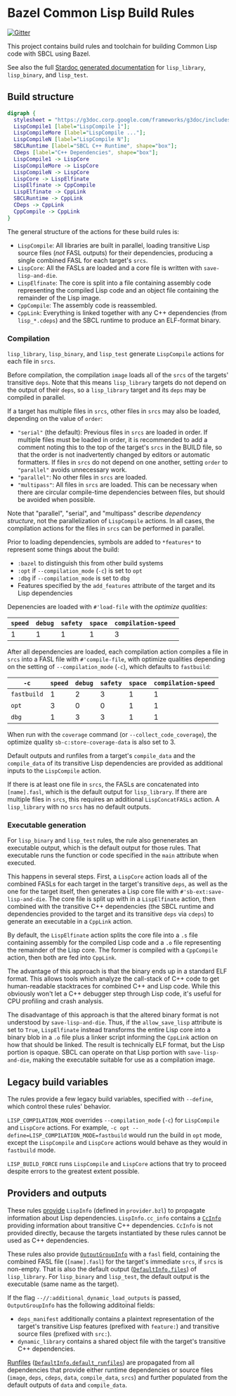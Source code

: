 # Bazel Common Lisp Build Rules

[![Gitter](https://badges.gitter.im/qitab/community.svg)](https://gitter.im/qitab/community?utm_source=badge&utm_medium=badge&utm_campaign=pr-badge)

This project contains build rules and toolchain for building Common Lisp code
with SBCL using Bazel.

See also the full
[Stardoc generated documentation](doc/rules.md)
for `lisp_library`, `lisp_binary`, and `lisp_test`.

## Build structure

```dot
digraph {
  stylesheet = "https://g3doc.corp.google.com/frameworks/g3doc/includes/graphviz-style.css"
  LispCompile1 [label="LispCompile 1"];
  LispCompileMore [label="LispCompile ..."];
  LispCompileN [label="LispCompile N"];
  SBCLRuntime [label="SBCL C++ Runtime", shape="box"];
  CDeps [label="C++ Dependencies", shape="box"];
  LispCompile1 -> LispCore
  LispCompileMore -> LispCore
  LispCompileN -> LispCore
  LispCore -> LispElfinate
  LispElfinate -> CppCompile
  LispElfinate -> CppLink
  SBCLRuntime -> CppLink
  CDeps -> CppLink
  CppCompile -> CppLink
}
```

The general structure of the actions for these build rules is:

*   `LispCompile`: All libraries are built in parallel, loading transitive Lisp
    source files (*not* FASL outputs) for their dependencies, producing a single
    combined FASL for each target's `srcs`.
*   `LispCore`: All the FASLs are loaded and a core file is written with
    `save-lisp-and-die`.
*   `LispElfinate`: The core is split into a file containing assembly code
    representing the compiled Lisp code and an object file containing the
    remainder of the Lisp image.
*   `CppCompile`: The assembly code is reassembled.
*   `CppLink`: Everything is linked together with any C++ dependencies (from
    `lisp_*.cdeps`) and the SBCL runtime to produce an ELF-format binary.

### Compilation

`lisp_library`, `lisp_binary`, and `lisp_test` generate `LispCompile` actions
for each file in `srcs`.

Before compilation, the compilation `image` loads all of the `srcs` of the
targets' transitive `deps`. Note that this means `lisp_library` targets do not
depend on the output of their `deps`, so a `lisp_library` target and its `deps`
may be compiled in parallel.

If a target has multiple files in `srcs`, other files in `srcs` may also be
loaded, depending on the value of `order`:

*   `"serial"` (the default): Previous files in `srcs` are loaded in order. If
    multiple files must be loaded in order, it is recommended to add a comment
    noting this to the top of the target's `srcs` in the BUILD file, so that the
    order is not inadvertently changed by editors or automatic formatters. If
    files in `srcs` do not depend on one another, setting `order` to
    `"parallel"` avoids unnecessary work.
*   `"parallel"`: No other files in `srcs` are loaded.
*   `"multipass"`: All files in `srcs` are loaded. This can be necessary when
    there are circular compile-time dependencies between files, but should be
    avoided when possible.

Note that "parallel", "serial", and "multipass" describe *dependency structure*,
not the parallelization of `LispCompile` actions. In all cases, the compilation
actions for the files in `srcs` can be performed in parallel.

Prior to loading dependencies, symbols are added to `*features*` to represent
some things about the build:

*   `:bazel` to distinguish this from other build systems
*   `:opt` if `--compilation_mode` (`-c`) is set to `opt`
*   `:dbg` if `--compilation_mode` is set to `dbg`
*   Features specified by the `add_features` attribute of the target and its
    Lisp dependencies

Depenencies are loaded with `#'load-file` with the *optimize qualities*:

`speed` | `debug` | `safety` | `space` | `compilation-speed`
------- | ------- | -------- | ------- | -------------------
1       | 1       | 1        | 1       | 3

After all dependencies are loaded, each compilation action compiles a file in
`srcs` into a FASL file with `#'compile-file`, with optimize qualities depending
on the setting of `--compilation_mode` (`-c`), which defaults to `fastbuild`:

`-c`        | `speed` | `debug` | `safety` | `space` | `compilation-speed`
----------- | ------- | ------- | -------- | ------- | -------------------
`fastbuild` | 1       | 2       | 3        | 1       | 1
`opt`       | 3       | 0       | 0        | 1       | 1
`dbg`       | 1       | 3       | 3        | 1       | 1

When run with the `coverage` command (or `--collect_code_coverage`), the
optimize quality `sb-c:store-coverage-data` is also set to 3.

Default outputs and runfiles from a target's `compile_data` and the
`compile_data` of its transitive Lisp dependencies are provided as additional
inputs to the `LispCompile` action.

If there is at least one file in `srcs`, the FASLs are concatenated into
`[name].fasl`, which is the default output for `lisp_library`. If there are
multiple files in `srcs`, this requires an additional `LispConcatFASLs` action.
A `lisp_library` with no `srcs` has no default outputs.

### Executable generation

For `lisp_binary` and `lisp_test` rules, the rule also genenerates an executable
output, which is the default output for those rules. That executable runs the
function or code specified in the `main` attribute when executed.

This happens in several steps. First, a `LispCore` action loads all of the
combined FASLs for each target in the target's transitive `deps`, as well as the
one for the target itself, then generates a Lisp core file with
`#'sb-ext:save-lisp-and-die`. The core file is split up with in a `LispElfinate`
action, then combined with the transitive C++ dependencies (the SBCL runtime and
dependencies provided to the target and its transitive `deps` via `cdeps`) to
generate an executable in a `CppLink` action.

By default, the `LispElfinate` action splits the core file into a `.s` file
containing assembly for the compiled Lisp code and a `.o` file representing the
remainder of the Lisp core. The former is compiled with a `CppCompile` action,
then both are fed into `CppLink`.

The advantage of this approach is that the binary ends up in a standard ELF
format. This allows tools which analyze the call-stack of C++ code to get
human-readable stacktraces for combined C++ and Lisp code. While this obviously
won't let a C++ debugger step through Lisp code, it's useful for CPU profiling
and crash analysis.

The disadvantage of this approach is that the altered binary format is not
understood by `save-lisp-and-die`. Thus, if the `allow_save_lisp` attribute is
set to `True`, `LispElfinate` instead transforms the entire Lisp core into a
binary blob in a `.o` file plus a linker script informing the `CppLink` action
on how that should be linked. The result is technically ELF format, but the Lisp
portion is opaque. SBCL can operate on that Lisp portion with
`save-lisp-and-die`, making the executable suitable for use as a compilation
image.

## Legacy build variables

The rules provide a few legacy build variables, specified with `--define`, which
control these rules' behavior.

`LISP_COMPILATION_MODE` overrides `--compilation_mode` (`-c`) for `LispCompile`
and `LispCore` actions. For example, `-c opt
--define=LISP_COMPILATION_MODE=fastbuild` would run the build in `opt` mode,
except the `LispCompile` and `LispCore` actions would behave as they would in
`fastbuild` mode.

`LISP_BUILD_FORCE` runs `LispCompile` and `LispCore` actions that try to proceed
despite errors to the greatest extent possible.

## Providers and outputs

These rules
[provide](https://docs.bazel.build/versions/master/skylark/rules.html#providers)
`LispInfo` (defined in `provider.bzl`) to propagate information about Lisp
dependencies. `LispInfo.cc_info` contains a
[`CcInfo`](https://docs.bazel.build/versions/master/skylark/lib/CcInfo.html)
providing information about transitive C++ dependencies. `CcInfo` is not
provided directly, because the targets instantiated by these rules cannot be
used as C++ dependencies.

These rules also provide
[`OutputGroupInfo`](https://docs.bazel.build/versions/master/skylark/lib/OutputGroupInfo.html)
with a `fasl` field, containing the combined FASL file (`[name].fasl`) for the
target's immediate `srcs`, if `srcs` is non-empty. That is also the default
output
([`DefaultInfo.files`](https://docs.bazel.build/versions/master/skylark/lib/DefaultInfo.html#files))
of `lisp_library`. For `lisp_binary` and `lisp_test`, the default output is the
executable (same name as the target).

If the flag `--//:additional_dynamic_load_outputs` is
passed, `OutputGroupInfo` has the following additoinal fields:

*   `deps_manifest` additionally contains a plaintext representation of the
    target's transitive Lisp features (prefixed with `feature:`) and transitive
    source files (prefixed with `src:`).
*   `dynamic_library` contains a shared object file with the target's transitive
    C++ dependencies.

[Runfiles](https://docs.bazel.build/versions/master/skylark/rules.html#runfiles)
([`DefaultInfo.default_runfiles`](https://docs.bazel.build/versions/master/skylark/lib/DefaultInfo.html#default_runfiles))
are propagated from all dependencies that provide either runtime dependencies or
source files (`image`, `deps`, `cdeps`, `data`, `compile_data`, `srcs`) and
further populated from the default outputs of `data` and `compile_data`.
